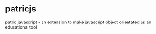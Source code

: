 # patricjs
patric javascript - an extension to make javascript object orientated as an educational tool
